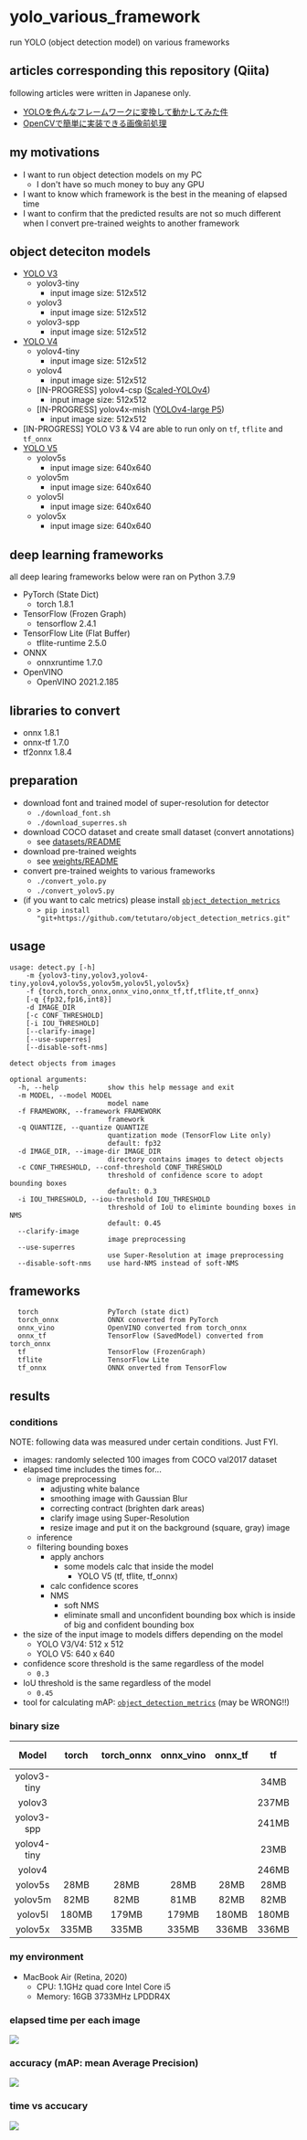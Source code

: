 # yolo_various_framework

run YOLO (object detection model) on various frameworks

## articles corresponding this repository (Qiita)

following articles were written in Japanese only.

- [YOLOを色んなフレームワークに変換して動かしてみた件](https://qiita.com/tetutaro/items/7adf3b22e4c42a17fe66)
- [OpenCVで簡単に実装できる画像前処理](https://qiita.com/tetutaro/items/443dcd22e8aee4884ea8)

## my motivations

- I want to run object detection models on my PC
    - I don't have so much money to buy any GPU
- I want to know which framework is the best in the meaning of elapsed time
- I want to confirm that the predicted results are not so much different when I convert pre-trained weights to another framework

## object deteciton models

- [YOLO V3](https://github.com/pjreddie/darknet)
    - yolov3-tiny
        - input image size: 512x512
    - yolov3
        - input image size: 512x512
    - yolov3-spp
        - input image size: 512x512
- [YOLO V4](https://github.com/AlexeyAB/darknet)
    - yolov4-tiny
        - input image size: 512x512
    - yolov4
        - input image size: 512x512
    - [IN-PROGRESS] yolov4-csp ([Scaled-YOLOv4](https://github.com/WongKinYiu/ScaledYOLOv4/tree/yolov4-csp))
        - input image size: 512x512
    - [IN-PROGRESS] yolov4x-mish ([YOLOv4-large P5](https://github.com/WongKinYiu/ScaledYOLOv4/tree/yolov4-large))
        - input image size: 512x512
- [IN-PROGRESS] YOLO V3 & V4 are able to run only on `tf`, `tflite` and `tf_onnx`
- [YOLO V5](https://github.com/ultralytics/yolov5)
    - yolov5s
        - input image size: 640x640
    - yolov5m
        - input image size: 640x640
    - yolov5l
        - input image size: 640x640
    - yolov5x
        - input image size: 640x640

## deep learning frameworks

all deep learing frameworks below were ran on Python 3.7.9

- PyTorch (State Dict)
    - torch 1.8.1
- TensorFlow (Frozen Graph)
    - tensorflow 2.4.1
- TensorFlow Lite (Flat Buffer)
    - tflite-runtime 2.5.0
- ONNX
    - onnxruntime 1.7.0
- OpenVINO
    - OpenVINO 2021.2.185

## libraries to convert

- onnx 1.8.1
- onnx-tf 1.7.0
- tf2onnx 1.8.4

## preparation

- download font and trained model of super-resolution for detector
    - `./download_font.sh`
    - `./download_superres.sh`
- download COCO dataset and create small dataset (convert annotations)
    - see [datasets/README](https://github.com/tetutaro/yolo_various_framework/tree/main/datasets)
- download pre-trained weights
    - see [weights/README](https://github.com/tetutaro/yolo_various_framework/tree/main/weights)
- convert pre-trained weights to various frameworks
    - `./convert_yolo.py`
    - `./convert_yolov5.py`
- (if you want to calc metrics) please install [`object_detection_metrics`](https://github.com/tetutaro/object_detection_metrics)
    - `> pip install "git+https://github.com/tetutaro/object_detection_metrics.git"`

## usage

```
usage: detect.py [-h]
    -m {yolov3-tiny,yolov3,yolov4-tiny,yolov4,yolov5s,yolov5m,yolov5l,yolov5x}
    -f {torch,torch_onnx,onnx_vino,onnx_tf,tf,tflite,tf_onnx}
    [-q {fp32,fp16,int8}]
    -d IMAGE_DIR
    [-c CONF_THRESHOLD]
    [-i IOU_THRESHOLD]
    [--clarify-image]
    [--use-superres]
    [--disable-soft-nms]

detect objects from images

optional arguments:
  -h, --help            show this help message and exit
  -m MODEL, --model MODEL
                        model name
  -f FRAMEWORK, --framework FRAMEWORK
                        framework
  -q QUANTIZE, --quantize QUANTIZE
                        quantization mode (TensorFlow Lite only)
                        default: fp32
  -d IMAGE_DIR, --image-dir IMAGE_DIR
                        directory contains images to detect objects
  -c CONF_THRESHOLD, --conf-threshold CONF_THRESHOLD
                        threshold of confidence score to adopt bounding boxes
                        default: 0.3
  -i IOU_THRESHOLD, --iou-threshold IOU_THRESHOLD
                        threshold of IoU to eliminte bounding boxes in NMS
                        default: 0.45
  --clarify-image
                        image preprocessing
  --use-superres
                        use Super-Resolution at image preprocessing
  --disable-soft-nms    use hard-NMS instead of soft-NMS
```

## frameworks

```
  torch                 PyTorch (state dict)
  torch_onnx            ONNX converted from PyTorch
  onnx_vino             OpenVINO converted from torch_onnx
  onnx_tf               TensorFlow (SavedModel) converted from torch_onnx
  tf                    TensorFlow (FrozenGraph)
  tflite                TensorFlow Lite
  tf_onnx               ONNX onverted from TensorFlow
```

## results

### conditions

NOTE: following data was measured under certain conditions. Just FYI.

- images: randomly selected 100 images from COCO val2017 dataset
- elapsed time includes the times for...
    - image preprocessing
        - adjusting white balance
        - smoothing image with Gaussian Blur
        - correcting contract (brighten dark areas)
        - clarify image using Super-Resolution
        - resize image and put it on the background (square, gray) image
    - inference
    - filtering bounding boxes
        - apply anchors
            - some models calc that inside the model
                - YOLO V5 (tf, tflite, tf_onnx)
        - calc confidence scores
        - NMS
            - soft NMS
            - eliminate small and unconfident bounding box which is inside of big and confident bounding box
- the size of the input image to models differs depending on the model
    - YOLO V3/V4: 512 x 512
    - YOLO V5: 640 x 640
- confidence score threshold is the same regardless of the model
    - `0.3`
- IoU threshold is the same regardless of the model
    - `0.45`
- tool for calculating mAP: [`object_detection_metrics`](https://github.com/tetutaro/object_detection_metrics) (may be WRONG!!)

### binary size

| Model | torch | torch_onnx | onnx_vino | onnx_tf | tf | tflite (fp32) | tflite (fp16) | tflite (int8) | tf_onnx |
|:---:|:---:|:---:|:---:|:---:|:---:|:---:|:---:|:---:|:---:|
| yolov3-tiny | | | | | 34MB | 34MB | 17MB | 8.6MB | 34MB |
| yolov3 | | | | | 237MB | 236MB | 118MB | 60MB | 236MB |
| yolov3-spp | | | | | 241MB | 240MB | 120MB | 61MB | 240MB |
| yolov4-tiny | | | | | 23MB | 23MB | 12MB | 5.9MB | 23MB |
| yolov4 | | | | | 246MB | 246MB | 123MB | 63MB | 246MB |
| yolov5s | 28MB | 28MB | 28MB | 28MB | 28MB | 28MB | 14MB | 7.4MB | 28MB |
| yolov5m | 82MB | 82MB | 81MB | 82MB | 82MB | 82MB | 41MB | 21MB | 82MB |
| yolov5l | 180MB | 179MB | 179MB | 180MB | 180MB | 180MB | 90MB | 46MB | 180MB |
| yolov5x | 335MB | 335MB | 335MB | 336MB | 336MB | 335MB | 168MB | 85MB | 335MB |

### my environment

- MacBook Air (Retina, 2020)
    - CPU: 1.1GHz quad core Intel Core i5
    - Memory: 16GB 3733MHz LPDDR4X

### elapsed time per each image

![](ipynb/time.png)

### accuracy (mAP: mean Average Precision)

![](ipynb/map.png)

### time vs accucary

![](ipynb/time_vs_map.png)
